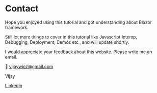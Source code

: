 # Contact
Hope you enjoyed using this tutorial and got understanding about Blazor framework.

Still lot more things to cover in this tutorial like Javascript Interop, Debugging, Deployment, Demos etc., and will update shortly. 

I would appreciate your feedback about this website. Please write me an email.

:email: [&#118;&#105;&#106;&#097;&#121;&#119;&#105;&#110;&#122;&#064;&#103;&#109;&#097;&#105;&#108;&#046;&#099;&#111;&#109;](mailto:&#118;&#105;&#106;&#097;&#121;&#119;&#105;&#110;&#122;&#064;&#103;&#109;&#097;&#105;&#108;&#046;&#099;&#111;&#109;)


Vijay

[Linkedin](https://www.linkedin.com/in/vijayakumar-shanmugam)

<GoogleAdsense
  ad-client="ca-pub-9955716341281227"
  ad-slot="7904298842" />